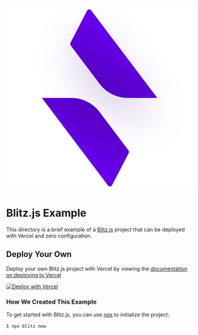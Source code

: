 ![Blitz Logo](https://github.com/vercel/vercel/blob/main/packages/frameworks/logos/blitz.svg)

# Blitz.js Example

This directory is a brief example of a [Blitz.js](https://blitzjs.com/) project that can be deployed with Vercel and zero configuration.

## Deploy Your Own

Deploy your own Blitz.js project with Vercel by viewing the [documentation on deploying to Vercel](https://blitzjs.com/docs/deploy-vercel)

[![Deploy with Vercel](https://vercel.com/button)](https://vercel.com/new/clone?repository-url=https://github.com/vercel/vercel/tree/main/examples/blitzjs&template=blitzjs)

### How We Created This Example

To get started with Blitz.js, you can use [npx](https://www.npmjs.com/package/npx) to initialize the project:

```shell
$ npx blitz new
```
